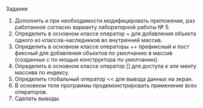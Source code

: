 Задание 
1. Дополнить и при необходимости модифицировать приложение, раз
работанное согласно варианту лабораторной работы № 5.  
2. Определить в основном классе оператор + для добавления объекта 
одного из классов-наследников во внутренний массив. 
3. Определить в основном классе операторы ++ префиксный и пост
фиксный для добавления объектов по умолчанию в массив (созданных с по
мощью конструктора по умолчанию). 
4. Определить в основном классе оператор [] для доступа к эле
менту массива по индексу. 
5. Определить глобальный оператор << для вывода данных на экран. 
6. В основном теле программы продемонстрировать применение 
всех операторов. 
7. Сделать выводы. 